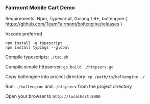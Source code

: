 ### Fairmont Mobile Cart Demo

Requirements:
Npm, Typescript, Golang 1.6+, boltengine ( https://github.com/TeamFairmont/boltengine/releases )

Vscode preferred
```
npm install -g typescript
npm install typings --global
```

Compile typescripts: `./tsc.sh`

Compile simple httpserver: `go build ./httpserv.go`

Copy boltengine into project directory: `cp /path/to/boltengine ./`

Run: `./boltengine` and `./httpserv` from the project directory

Open your browser to `http://localhost:8080`
